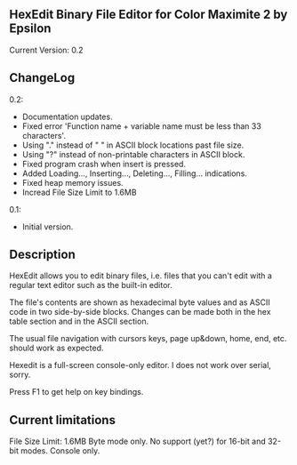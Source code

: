 HexEdit Binary File Editor for Color Maximite 2 by Epsilon
----------------------------------------------------------
Current Version: 0.2

ChangeLog
---------
0.2:
- Documentation updates.
- Fixed error 'Function name + variable name must be less than 33 characters'.
- Using "." instead of " " in ASCII block locations past file size.
- Using "?" instead of non-printable characters in ASCII block.
- Fixed program crash when insert is pressed.
- Added Loading..., Inserting..., Deleting..., Filling... indications.
- Fixed heap memory issues.
- Incread File Size Limit to 1.6MB

0.1:
- Initial version.

Description
-----------
HexEdit allows you to edit binary files, i.e. files that you can't edit with a regular text editor such as the built-in editor.

The file's contents are shown as hexadecimal byte values and as ASCII code in two side-by-side blocks. Changes can be made both in the hex table section and in the ASCII section.

The usual file navigation with cursors keys, page up&down, home, end, etc. should work as expected.

Hexedit is a full-screen console-only editor. I does not work over serial, sorry.

Press F1 to get help on key bindings.

Current limitations
-------------------
File Size Limit: 1.6MB
Byte mode only. No support (yet?) for 16-bit and 32-bit modes.
Console only.

